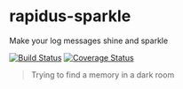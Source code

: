 # rapidus-sparkle

Make your log messages shine and sparkle

[![Build Status](https://travis-ci.org/keis/rapidus-sparkle.svg?branch=master)](https://travis-ci.org/keis/rapidus-sparkle)
[![Coverage Status](https://coveralls.io/repos/keis/rapidus-sparkle/badge.png?branch=master)](https://coveralls.io/r/keis/rapidus-sparkle?branch=master)

> Trying to find a memory in a dark room
